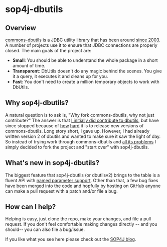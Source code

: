 sop4j-dbutils
=============

Overview
--------

[commons-dbutils](http://commons.apache.org/proper/commons-dbutils/) is a JDBC utility library that has been around [since 2003](http://commons.apache.org/proper/commons-dbutils/changes-report.html). A number of projects use it to ensure that JDBC connections are properly closed. The main goals of the project are:
*  **Small**: You should be able to understand the whole package in a short amount of time.
* **Transparent**: DbUtils doesn't do any magic behind the scenes. You give it a query, it executes it and cleans up for you.
* **Fast**: You don't need to create a million temporary objects to work with DbUtils.

Why sop4j-dbutils?
------------------

A natural question is to ask is, "Why fork commons-dbutils, why not just contribute?" The answer is that [I initially did contribute to dbutils](http://commons.apache.org/proper/commons-dbutils/team-list.html#wspeirs), but have since stopped because of [how](http://mail-archives.apache.org/mod_mbox/commons-dev/201112.mbox/%3CCAB_f4-W2A-SOLuDqKtMc7726iSxL3_1UyAWovrunEXyOAp13LQ@mail.gmail.com%3E) [hard](http://mail-archives.apache.org/mod_mbox/commons-dev/201112.mbox/%3CCAOGo0VaET4kb6_Krugg7kMK2vML30dhZVUdQV-5M89NXNG6dGQ@mail.gmail.com%3E) it is to release new versions of commons-dbutils. Long story short, I gave up. However, I had already written version 2 of dbutils and wanted to make sure it saw the light of day. So instead of trying work through commons-dbutils and [all its problems](https://mail-archives.apache.org/mod_mbox/commons-dev/201310.mbox/%3CCAPVuaYtpLdj7yW7kRvKAx6BKOc00hW-CvGCui_RtFH+66YpBEQ@mail.gmail.com%3E) I simply decided to fork the project and "start over" with sop4j-dbutils.

What's new in sop4j-dbutils?
----------------------------

The biggest feature that sop4j-dbutils (or dbutilsv2) brings to the table is a fluent API with [named parameter support](https://issues.apache.org/jira/browse/DBUTILS-105). Other than that, a few bug fixes have been merged into the code and hopfully by hosting on GitHub anyone can make a pull request with a patch and/or file a bug.

How can I help?
---------------

Helping is easy, just clone the repo, make your changes, and file a pull request. If you don't feel comfortable making changes directly -- and you should-- you can also file a bug/issue.

If you like what you see here please check out the [SOP4J blog](http://www.sop4j.com).
